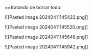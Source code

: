 ==tratando de borrar todo:

![[Pasted image 20240411145422.png]]

![[Pasted image 20240411145520.png]]

![[Pasted image 20240411145646.png]]

![[Pasted image 20240411145942.png]]

